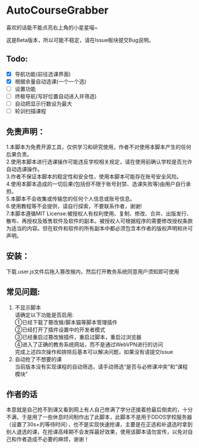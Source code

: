 # AutoCourseGrabber
喜欢的话能不能点亮右上角的小星星喵~

这是Beta版本，所以可能不稳定，请在Issue板块提交Bug说明。

## Todo:
- [x] 导航功能(前往选课界面)
- [x] 根据余量自动选课(一个一个选)
- [ ] 设置功能
- [ ] 终极导航(写好位置自动进入并筛选)
- [ ] 自动把显示行数设为最大
- [ ] 轮训扫描课程

## 免责声明：
1.本脚本为免费开源工具，仅供学习和研究使用，作者不对使用本脚本产生的任何后果负责。  
2.使用本脚本进行选课操作可能违反学校相关规定，请在使用前确认学校是否允许自动选课操作。  
3.作者不保证本脚本的稳定性和安全性，使用本脚本可能存在账号安全风险。  
4.使用本脚本造成的一切后果(包括但不限于账号封禁、选课失败等)由用户自行承担。  
5.本脚本不会收集或传输您的任何个人信息或账号信息。  
6.使用教程等不会提供，请自行探索，不要联系作者，谢谢!  
7.本脚本遵循MIT License:被授权人有权利使用、复制、修改、合并、出版发行、散布、再授权及贩售软件及软件的副本。被授权人可根据程序的需要修改授权条款为适当的内容。但在软件和软件的所有副本中都必须包含本作者的版权声明和许可声明。

## 安装：  
下载.user.js文件后拖入篡改猴内，然后打开教务系统同意用户须知即可使用  

## 常见问题:  
1. 不显示脚本    
请确定以下功能是否启用:  
①已经下载了篡改猴/脚本猫等脚本管理插件  
②已经打开了插件设置中的开发者模式  
③已经重启过篡改猴插件，重启过脚本，重启过浏览器  
④进入了正确的教务系统网站，而不是通过WebVPN进行的访问  
完成上述四次操作和排除后基本可以解决问题，如果没有请提交Issue  
2. 自动抢了不想要的课  
当前版本没有实现课程的自动筛选，请手动筛选“是否与必修课冲突”和“课程模块”  

## 作者的话  
本意就是自己抢不到课又看到网上有人自己修满了学分还接着抢最后倒卖的，十分不满，于是用了一些休息时间制作出了此脚本，此脚本不是用于DDOS学校服务器（设置了30s+的等待时间），也不是实现快速抢课，主要是在正选和补退选时拿到别人退选的课，在抢课高峰期不会发挥最好效果，使用该脚本请勿宣传，以免对自己和作者造成不必要的麻烦，谢谢！

